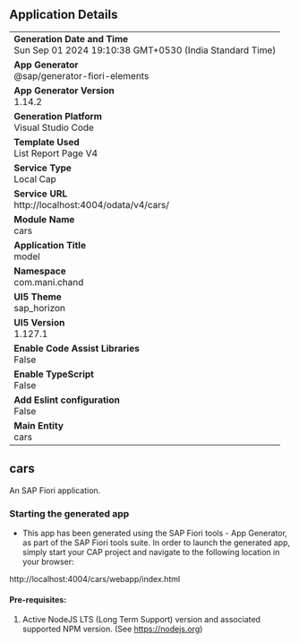 ## Application Details
|               |
| ------------- |
|**Generation Date and Time**<br>Sun Sep 01 2024 19:10:38 GMT+0530 (India Standard Time)|
|**App Generator**<br>@sap/generator-fiori-elements|
|**App Generator Version**<br>1.14.2|
|**Generation Platform**<br>Visual Studio Code|
|**Template Used**<br>List Report Page V4|
|**Service Type**<br>Local Cap|
|**Service URL**<br>http://localhost:4004/odata/v4/cars/|
|**Module Name**<br>cars|
|**Application Title**<br>model|
|**Namespace**<br>com.mani.chand|
|**UI5 Theme**<br>sap_horizon|
|**UI5 Version**<br>1.127.1|
|**Enable Code Assist Libraries**<br>False|
|**Enable TypeScript**<br>False|
|**Add Eslint configuration**<br>False|
|**Main Entity**<br>cars|

## cars

An SAP Fiori application.

### Starting the generated app

-   This app has been generated using the SAP Fiori tools - App Generator, as part of the SAP Fiori tools suite.  In order to launch the generated app, simply start your CAP project and navigate to the following location in your browser:

http://localhost:4004/cars/webapp/index.html

#### Pre-requisites:

1. Active NodeJS LTS (Long Term Support) version and associated supported NPM version.  (See https://nodejs.org)


